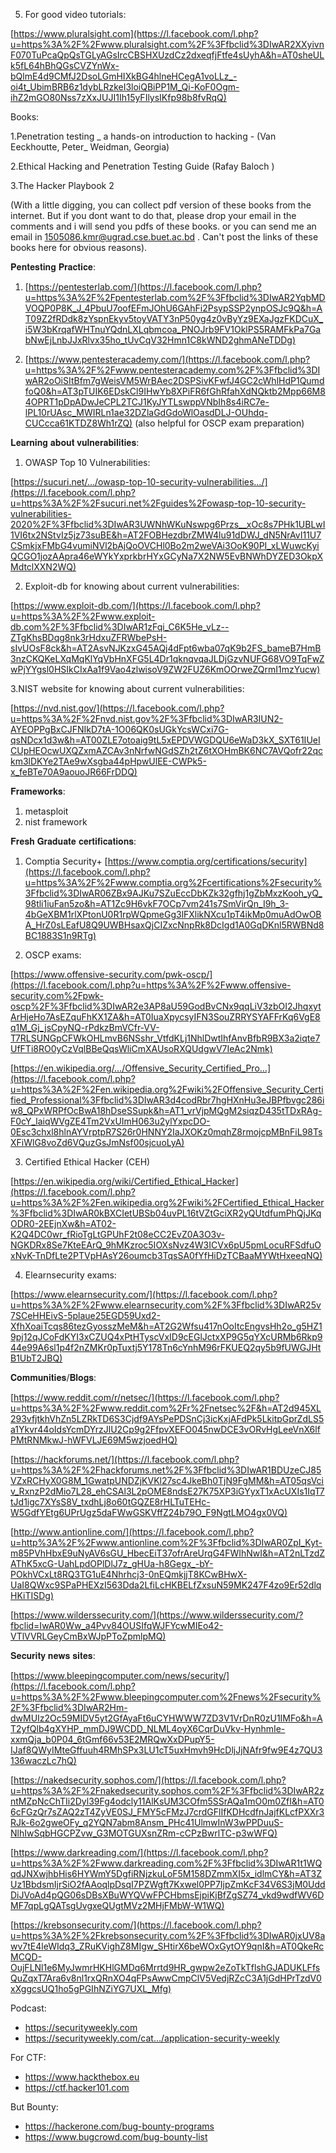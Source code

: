 
5. For good video tutorials:

[https://www.pluralsight.com](https://l.facebook.com/l.php?u=https%3A%2F%2Fwww.pluralsight.com%2F%3Ffbclid%3DIwAR2XXyivnF070TuPcaQpQsTGLyAGsIrcCBSHXUzdCz2dxeqfjFtfe4sUyhA&h=AT0sheULk5fL64hBhQGsCVZYnWx-bQlmE4d9CMfJ2DsoLGmHIXkBG4hlneHCegA1voLLz_-oi4t_UbimBRB6z1dybLRzkeI3loiQBiPP1M_Qi-KoF0Ogm-ihZ2mGO80Nss7zXxJUJI1Ih15yFIlysIKfp98b8fvRqQ)

Books:

1.Penetration testing _ a hands-on introduction to hacking - (Van Eeckhoutte, Peter_ Weidman, Georgia)

2.Ethical Hacking and Penetration Testing Guide (Rafay Baloch )

3.The Hacker Playbook 2

(With a little digging, you can collect pdf version of these books from the internet. But if you dont want to do that, please drop your email in the comments and i will send you pdfs of these books. or you can send me an email in 1505086.kmr@ugrad.cse.buet.ac.bd . Can't post the links of these books here for obvious reasons).

𝐏𝐞𝐧𝐭𝐞𝐬𝐭𝐢𝐧𝐠 𝐏𝐫𝐚𝐜𝐭𝐢𝐜𝐞:

1. [https://pentesterlab.com/](https://l.facebook.com/l.php?u=https%3A%2F%2Fpentesterlab.com%2F%3Ffbclid%3DIwAR2YqbMDVOQP0P8K_J_4PbuU7oofEFmJOhU6GAhFi2PsypSSP2ynpOSJc9Q&h=AT09Z2fRDdk8zYspnEkyv5toyVATY3nP50yg4z0vByYz9EXaJgzFKDCuX_i5W3bKrqafWHTnuYQdnLXLqbmcoa_PNOJrb9FV1OklPS5RAMFkPa7GabNwEjLnbJJxRlvx35ho_tUvCqV32Hmn1C8kWND2ghmANeTDDg)

2. [https://www.pentesteracademy.com/](https://l.facebook.com/l.php?u=https%3A%2F%2Fwww.pentesteracademy.com%2F%3Ffbclid%3DIwAR2oOiSItBfm7gWeisVM5WrBAec2DSPSivKFwfJ4GC2cWhlHdP1QumdfoQ0&h=AT3pTUIK6EDskCl9IHwYb8XPiFR6fGhRfahXdNQktb2Mpp66M84OPRT1pDpADwJeCPL2TCJ1KyJYTLswppVNbIh8s4iRC7e-lPL10rUAsc_MWIRLn1ae32DZlaGdGdoWlOasdDLJ-OUhdq-CUCcca61KTDZ8Wh1rZQ)
(also helpful for OSCP exam preparation)

𝐋𝐞𝐚𝐫𝐧𝐢𝐧𝐠 𝐚𝐛𝐨𝐮𝐭 𝐯𝐮𝐥𝐧𝐞𝐫𝐚𝐛𝐢𝐥𝐢𝐭𝐢𝐞𝐬:

1. OWASP Top 10 Vulnerabilities:

[https://sucuri.net/…/owasp-top-10-security-vulnerabilities…/](https://l.facebook.com/l.php?u=https%3A%2F%2Fsucuri.net%2Fguides%2Fowasp-top-10-security-vulnerabilities-2020%2F%3Ffbclid%3DIwAR3UWNhWKuNswpg6Przs__xOc8s7PHk1UBLwI1VI6tx2NStvIz5jz73suBE&h=AT2FOBHezdbrZMW4lu91dDWJ_dN5NrAvI11U7CSmkjxFMbG4vumiNVl2bAjQoOVCHl0Bo2m2weVAi3OoK90PI_xLWuwcKyiQCGO1jozAApra46eWYkYxprkbrHYxGCyNa7X2NW5EvBNWhDYZED3OkpXMdtclXXN2WQ)

2. Exploit-db for knowing about current vulnerabilities:

[https://www.exploit-db.com/](https://l.facebook.com/l.php?u=https%3A%2F%2Fwww.exploit-db.com%2F%3Ffbclid%3DIwAR1zFqi_C6K5He_vLz--ZTgKhsBDqg8nk3rHdxuZFRWbePsH-sIvUOsF8ck&h=AT2AsvNJKzxG45AQj4dFpt6wba07qK9b2FS_bameB7HmB3nzCKQKeLXqMqKlYqVbHnXFG5L4Dr1qknqvqaJLDjGzvNUFG68VO9TqFwZwPjYYgsl0HSIkCIxAa1f9Vao4zlwisoV9ZW2FUZ6KmOOrweZQrmI1mzYucw)

3.NIST website for knowing about current vulnerabilities:

[https://nvd.nist.gov/](https://l.facebook.com/l.php?u=https%3A%2F%2Fnvd.nist.gov%2F%3Ffbclid%3DIwAR3IUN2-AYEOPPgBxCJFNIkD7tA-1O06QK0sUGkYcsWCxi7G-qsNDcx1d3w&h=AT00ZLE7otoaig9tL5xEPDVWGDQU6eWaD3kX_SXT61IUeICUpHEOcwUXQZxmAZCAv3nNrfwNGdSZh2tZ6tXOHmBK6NC7AVQofr22qckm3lDKYe2TAe9wXsgba44pHpwUlEE-CWPk5-x_feBTe70A9aouoJR66FrDDQ)

𝐅𝐫𝐚𝐦𝐞𝐰𝐨𝐫𝐤𝐬:

1. metasploit
2. nist framework

𝐅𝐫𝐞𝐬𝐡 𝐆𝐫𝐚𝐝𝐮𝐚𝐭𝐞 𝐜𝐞𝐫𝐭𝐢𝐟𝐢𝐜𝐚𝐭𝐢𝐨𝐧𝐬:

1. Comptia Security+
[https://www.comptia.org/certifications/security](https://l.facebook.com/l.php?u=https%3A%2F%2Fwww.comptia.org%2Fcertifications%2Fsecurity%3Ffbclid%3DIwAR06ZBx9AJKu7SZuEccDbKZk32gfhj1gZbMxzKooh_yQ_98tli1iuFan5zo&h=AT1Zc9H6vkF7OCp7vm241s7SmVirQn_I9h_3-4bGeXBM1rlXPtonU0R1rpWQpmeGg3lFXlikNXcu1pT4ikMp0muAdOwOBA_HrZ0sLEafU8Q9UWBHsaxQjCIZxcNnpRk8DcIgd1A0GqDKnl5RWBNd8BC1883S1n9RTg)

2. OSCP exams:

[https://www.offensive-security.com/pwk-oscp/](https://l.facebook.com/l.php?u=https%3A%2F%2Fwww.offensive-security.com%2Fpwk-oscp%2F%3Ffbclid%3DIwAR2e3AP8aU59GodBvCNx9qqLiV3zbOI2JhqxytArHjeHo7AsEZquFhKX1ZA&h=AT0IuaXpycsyIFN3SouZRRYSYAFFrKq6VgE8q1M_Gj_jsCpyNQ-rPdkzBmVCfr-VV-T7RLSUNGpCFWkOHLmvB6NSshr_VtfdKLj1NhlDwtIhfAnvBfbR9BX3a2iqte7UfFTi8RO0yCzVqlBBeQqsWliCmXAUsoRXQUdgwV7IeAc2Nmk)

[https://en.wikipedia.org/…/Offensive_Security_Certified_Pro…](https://l.facebook.com/l.php?u=https%3A%2F%2Fen.wikipedia.org%2Fwiki%2FOffensive_Security_Certified_Professional%3Ffbclid%3DIwAR3d4codRbr7hgHXnHu3eJBPfbvgc286iw8_QPxWRPfOcBwA18hDseSSupk&h=AT1_vrVjpMQgM2siqzD435tTDxRAg-F0cY_laiqWVgZE4Tm2VxUImH063u2ylYxpcDO-0Esc3chxl8hlnAYVrptpR7S26r0HNNY2IaJXOKz0mqhZ8rmojcpMBnFiL98TsXFiWlG8voZd6VQuzGsJmNsf00sjcuoLyA)

3. Certified Ethical Hacker (CEH)

[https://en.wikipedia.org/wiki/Certified_Ethical_Hacker](https://l.facebook.com/l.php?u=https%3A%2F%2Fen.wikipedia.org%2Fwiki%2FCertified_Ethical_Hacker%3Ffbclid%3DIwAR0kBXCIetUBSb04uvPL16tVZtGciXR2yQUtdfumPhQjJKqODR0-2EEjnXw&h=AT02-K2Q4DC0wr_fRioTgLtGPUhF2t08eCC2EvZ0A3O3v-NGKDRx8Se7KteEArQ_9hMKzroc5IOXsNvz4W3ICVx6pU5pmLocuRFSdfuOxNvK-TnDfLte2PTVpHAsY26oumcb3TqsSA0fYfHiDzTCBaaMYWtHxeeqNQ)

4. Elearnsecurity exams:

[https://www.elearnsecurity.com/](https://l.facebook.com/l.php?u=https%3A%2F%2Fwww.elearnsecurity.com%2F%3Ffbclid%3DIwAR25v7SCeHHEivS-5plaue25EGD59Uxd2-XfhXoaiTcqs86tezGyosszMeM&h=AT2G2Wfsu417nOoItcEngvsHh2o_g5HZ19pj12qJCoFdKYI3xCZUQ4xPtHTyscVxID9cEGlJctxXP9G5qYXcURMb6Rkp944e99A6sl1p4f2nZMKr0pTuxtj5Y178Tn6cYnhM96rFKUEQ2qy5b9fUWGJHtB1UbT2JBQ)

𝐂𝐨𝐦𝐦𝐮𝐧𝐢𝐭𝐢𝐞𝐬/𝐁𝐥𝐨𝐠𝐬:

[https://www.reddit.com/r/netsec/](https://l.facebook.com/l.php?u=https%3A%2F%2Fwww.reddit.com%2Fr%2Fnetsec%2F&h=AT2d945XL293vfjtkhVhZn5LZRkTD6S3Cjdf9AYsPePDSnCj3icKxjAFdPk5LkitpGprZdLS5a1Ykvr44oIdsYcmDYrzJlU2Cp9g2FfpvXEFO045nwDCE3vORvHgLeeVnX6lfPMtRNMkwJ-hWFVLJE69M5wzjoedHQ)

[https://hackforums.net/](https://l.facebook.com/l.php?u=https%3A%2F%2Fhackforums.net%2F%3Ffbclid%3DIwAR1BDUzeCJ85VZxRCHyX0G8M_1GwatpUNDZjKVKl27sc4JkeBh0TjN9FgMM&h=AT05qsVciv_RxnzP2dMio7L28_ehCSAl3L2pOME8ndsE27K75XP3iGYyxT1xAcUXIs1IqT7tJd1igc7XYsS8V_txdhLj8o60tGQZE8rHLTuTEHc-W5GdfYEtg6UPrUgz5daFWwGSKVffZ24b79O_F9NgtLMO4gx0VQ)

[http://www.antionline.com/](https://l.facebook.com/l.php?u=http%3A%2F%2Fwww.antionline.com%2F%3Ffbclid%3DIwAR0ZpI_Kyt-m85PVhHbxE9uNyAV6sGU_HbecEiT37ofrAreUrqG4FWIhNwI&h=AT2nLTzdZAThK5xcG-UahLpdOPlDlJ7z_gHUa-h8Gegx_-bY-POkhVCxLt8RQ3TG1uE4Nhrhcj3-0nEQmkjjT8KCwBHwX-UaI8QWxc9SPaPHEXzI563Dda2LfiLcHKBELfZxsuN59MK247F4zo9Er52dlqHKiTISDg)

[https://www.wilderssecurity.com/](https://www.wilderssecurity.com/?fbclid=IwAR0Ww_a4Pvv84OUSIfqWJFYcwMIEo42-VTlVVRLGeyCmBxWJpPToZpmlpMQ)

𝐒𝐞𝐜𝐮𝐫𝐢𝐭𝐲 𝐧𝐞𝐰𝐬 𝐬𝐢𝐭𝐞𝐬:

[https://www.bleepingcomputer.com/news/security/](https://l.facebook.com/l.php?u=https%3A%2F%2Fwww.bleepingcomputer.com%2Fnews%2Fsecurity%2F%3Ffbclid%3DIwAR2Hm-dwMUIz2Oc59MIDV5yt2GfAyaFt6uCYHWWW7ZD3V1VrDnR0zU1IMFo&h=AT2yfQlb4gXYHP_mmDJ9WCDD_NLML4oyX6CqrDuVkv-HynhmIe-xxmQja_b0P04_6tGmf66v53E2MRQwXxDPupY5-IJaf8QWyIMteGffuuh4RMhSPx3LU1cT5uxHmvh9HcDljJjNAfr9fw9E4z7QU3136waczLc7hQ)

[https://nakedsecurity.sophos.com/](https://l.facebook.com/l.php?u=https%3A%2F%2Fnakedsecurity.sophos.com%2F%3Ffbclid%3DIwAR2zntMZpNcChTIi2Dyl39Fg4odcly11AlKsUM3COfm5SSrAQa1mO0m0ZfI&h=AT06cFGzQr7sZAQ2zT4ZyVE0SJ_FMY5cFMzJ7crdGFlIfKDHcdfnJajfKLcfPXXr3RJk-6o2gweOFy_q2YQN7abm8Ansm_PHc41UlmwInW3wPPDuuS-NlhIwSqbHGCPZvw_G3MOTGUXsnZRm-cCPzBwrlTC-p3wWFQ)

[https://www.darkreading.com/](https://l.facebook.com/l.php?u=https%3A%2F%2Fwww.darkreading.com%2F%3Ffbclid%3DIwAR1t1WQqdJNXwjhbHis6HYWmY5DgfiRNjzkuLoF5M158DZmmXI5x_idlmCY&h=AT3ZUz1BbdsmIjrSiO2fAAoqlpDsqI7PZWgft7Kxwel0PP7IjpZmKcF34V6S3jM0UddDiJVoAd4pQG06sDBsXBuWYQVwFPCHbmsEjpiKjBfZgSZ74_vkd9wdfWV6DMF7qpLgQATsgUvgxeQUgtMVz2MHjFMbW-W1WQ)

[https://krebsonsecurity.com/](https://l.facebook.com/l.php?u=https%3A%2F%2Fkrebsonsecurity.com%2F%3Ffbclid%3DIwAR0jxUV8awv7tE4leWIdq3_ZRuKVighZ8MIgw_SHtirX6beWOxGytOY9qnI&h=AT0QkeRcMCQD-OujFLNl1e6MyJwmrHKHlGMDq6Mrrtd9HR_gwpw2eZoTkTflshGJADUKLFfsQuZqxT7Ara6v8nl1rxQRnXO4qFPsAwwCmpClV5VedjRZcC3A1jGdHPrTzdV0xXggcsUQ1ho5gPGIhNZiYG7UXL_Mfg)

Podcast:
- https://securityweekly.com
- https://securityweekly.com/cat…/application-security-weekly

For CTF:
- https://www.hackthebox.eu
- https://ctf.hacker101.com

But Bounty:
- https://hackerone.com/bug-bounty-programs
- https://www.bugcrowd.com/bug-bounty-list


